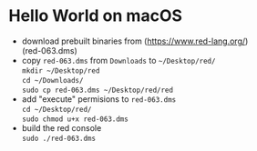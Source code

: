 # Hello World on macOS

* download prebuilt binaries from (https://www.red-lang.org/)  
  (red-063.dms)
* copy `red-063.dms` from `Downloads` to `~/Desktop/red/`  
  `mkdir ~/Desktop/red`  
  `cd ~/Downloads/`  
  `sudo cp red-063.dms ~/Desktop/red/red`  
* add "execute" permisions to `red-063.dms`  
  `cd ~/Desktop/red/`  
  `sudo chmod u+x red-063.dms`  
* build the red console  
  `sudo ./red-063.dms`  
   
